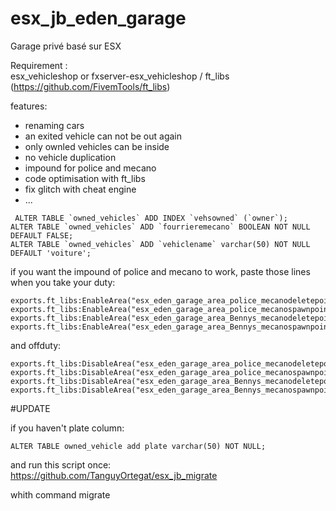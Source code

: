 # esx_jb_eden_garage
 Garage privé basé sur ESX	



 Requirement :  
 esx_vehicleshop		or fxserver-esx_vehicleshop / ft_libs (https://github.com/FivemTools/ft_libs)		

  features:	


 - renaming cars
 - an exited vehicle can not be out again	
 - only ownled vehicles can be inside
 - no vehicle duplication		
 - impound for police and mecano
 - code optimisation with ft_libs
 - fix glitch with cheat engine
 - ...


 ```	
  ALTER TABLE `owned_vehicles` ADD INDEX `vehsowned` (`owner`);
 ALTER TABLE `owned_vehicles` ADD `fourrieremecano` BOOLEAN NOT NULL DEFAULT FALSE;
 ALTER TABLE `owned_vehicles` ADD `vehiclename` varchar(50) NOT NULL DEFAULT 'voiture';
 ```		


 if you want the impound of police and mecano to work, paste those lines when you take your duty:		

 ```	  		
exports.ft_libs:EnableArea("esx_eden_garage_area_police_mecanodeletepoint")		
exports.ft_libs:EnableArea("esx_eden_garage_area_police_mecanospawnpoint")	  		
exports.ft_libs:EnableArea("esx_eden_garage_area_Bennys_mecanodeletepoint")		
exports.ft_libs:EnableArea("esx_eden_garage_area_Bennys_mecanospawnpoint")		
```		

 and offduty:		
```		
exports.ft_libs:DisableArea("esx_eden_garage_area_police_mecanodeletepoint")		
exports.ft_libs:DisableArea("esx_eden_garage_area_police_mecanospawnpoint")	  		
exports.ft_libs:DisableArea("esx_eden_garage_area_Bennys_mecanodeletepoint")		
exports.ft_libs:DisableArea("esx_eden_garage_area_Bennys_mecanospawnpoint")		
```	

 #UPDATE	

 if you haven't plate column:	
```	
ALTER TABLE owned_vehicle add plate varchar(50) NOT NULL;	
```	
and run this script once:	
https://github.com/TanguyOrtegat/esx_jb_migrate	

 whith command migrate

